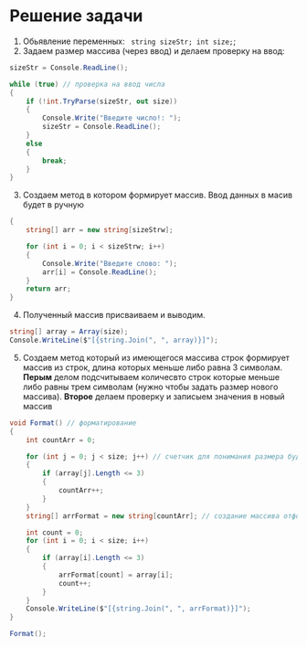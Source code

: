 # Решение задачи

1. Обьявление переменных: ``` string sizeStr; int size;```;
2. Задаем размер массива (через ввод) и делаем проверку на ввод: 
``` c# Console.Write("Задайте размер массива: ");
sizeStr = Console.ReadLine();

while (true) // проверка на ввод числа
{
    if (!int.TryParse(sizeStr, out size))
    {
        Console.Write("Введите число!: ");
        sizeStr = Console.ReadLine();
    }
    else
    {
        break;
    }
}
```
3. Создаем метод в котором формирует массив. Ввод данных в масив будет в ручную
``` c# string[] Array(int sizeStrw) // создание массива
{
    string[] arr = new string[sizeStrw];

    for (int i = 0; i < sizeStrw; i++)
    {
        Console.Write("Введите слово: ");
        arr[i] = Console.ReadLine();
    }
    return arr;
}
```

4. Полученный массив присваиваем и выводим.
``` c# 
string[] array = Array(size);
Console.WriteLine($"[{string.Join(", ", array)}]");
```
5. Создаем метод который из имеющегося массива строк формирует массив из строк, длина которых меньше либо равна 3 символам. 
**Перым** делом подсчитываем количесвто строк которые меньше либо равны трем символам (нужно чтобы задать размер нового массива). **Второе** делаем проверку и записыем значения в новый массив
``` c#
void Format() // форматирование
{
    int countArr = 0;

    for (int j = 0; j < size; j++) // счетчик для понимания размера будующего массива
    {
        if (array[j].Length <= 3)
        {
            countArr++;
        }
    }
    string[] arrFormat = new string[countArr]; // создание массива отформатированого

    int count = 0;
    for (int i = 0; i < size; i++)
    {
        if (array[i].Length <= 3)
        {
            arrFormat[count] = array[i];
            count++;
        }
    }
    Console.WriteLine($"[{string.Join(", ", arrFormat)}]");
}

Format();
```



